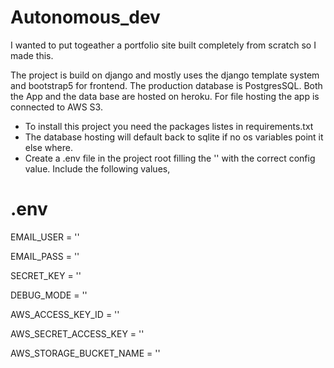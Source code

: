 # Autonomous_dev

I wanted to put togeather a portfolio site built completely from scratch so I made this. 

The project is build on django and mostly uses the django template system and bootstrap5 for frontend. The production database is PostgresSQL. Both the App and the data base are hosted on heroku. For file hosting the app is connected to AWS S3.

* To install this project you need the packages listes in requirements.txt
* The database hosting will default back to sqlite if no os variables point it else where. 
* Create a .env file in the project root filling the '' with the correct config value. Include the following values, 
# .env
EMAIL_USER = ''

EMAIL_PASS = ''

SECRET_KEY = ''

DEBUG_MODE = ''

AWS_ACCESS_KEY_ID = ''

AWS_SECRET_ACCESS_KEY = ''

AWS_STORAGE_BUCKET_NAME = ''
